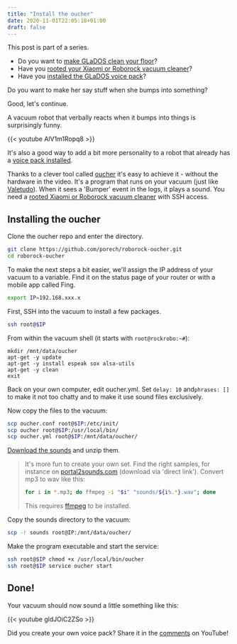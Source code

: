 ```yaml
---
title: "Install the oucher"
date: 2020-11-01T22:05:18+01:00
draft: false
---
```


This post is part of a series.

- Do you want to [make GLaDOS clean your floor](/posts/#make-glados-clean-your-floor)?
- Have you [rooted your Xiaomi or Roborock vacuum cleaner](/posts/#root-your-xiaomi-vacuum)?
- Have you [installed the GLaDOS voice pack](/posts/#install-the-glados-voice-pack)?

Do you want to make her say stuff when she bumps into something?

Good, let's continue.

A vacuum robot that verbally reacts when it bumps into things is surprisingly funny.

{{< youtube AlV1m1Ropq8 >}}

It's also a good way to add a bit more personality to a robot that already has a [voice pack installed](/posts/#install-the-glados-voice-pack).

Thanks to a clever tool called [oucher](https://github.com/porech/roborock-oucher) it's easy to achieve it - without the hardware in the video. It's a program that runs on your vacuum (just like [Valetudo](https://valetudo.cloud/)). When it sees a 'Bumper' event in the logs, it plays a sound. You need a [rooted Xiaomi or Roborock vacuum cleaner](/posts/#root-your-xiaomi-vacuum) with SSH access.

## Installing the oucher

Clone the oucher repo and enter the directory. 

```bash
git clone https://github.com/porech/roborock-oucher.git
cd roborock-oucher
```

To make the next steps a bit easier, we'll assign the IP address of your vacuum to a variable. Find it on the status page of your router or with a mobile app called Fing.

```bash
export IP=192.168.xxx.x
```

First, SSH into the vacuum to install a few packages.

```bash
ssh root@$IP
```

From within the vacuum shell (it starts with `root@rockrobo:~#`):

```console
mkdir /mnt/data/oucher
apt-get -y update
apt-get -y install espeak sox alsa-utils
apt-get -y clean
exit
```

Back on your own computer, edit oucher.yml. Set `delay: 10` and`phrases: []` to make it not too chatty and to make it use sound files exclusively.

Now copy the files to the vacuum:

```bash
scp oucher.conf root@$IP:/etc/init/
scp oucher root@$IP:/usr/local/bin/
scp oucher.yml root@$IP:/mnt/data/oucher/
```

 [Download the sounds](http://s000.tinyupload.com/?file_id=81925662786830967138) and unzip them.

> It's more fun to create your own set.
> Find the right samples, for instance on [portal2sounds.com](http://www.portal2sounds.com/#w=glados)
> (download via 'direct link').
> Convert mp3 to wav like this: 
> ```bash
> for i in *.mp3; do ffmpeg -i "$i" "sounds/${i%.*}.wav"; done
> ```
> This requires [ffmpeg](https://ffmpeg.org/) to be installed.

Copy the sounds directory to the vacuum:

```bash
scp -r sounds root@IP:/mnt/data/oucher/
```

Make the program executable and start the service:

```bash
ssh root@$IP chmod +x /usr/local/bin/oucher
ssh root@$IP service oucher start
```

## Done!

Your vacuum should now sound a little something like this:

{{< youtube gldJOiC2ZSo >}}

Did you create your own voice pack? Share it in the [comments](https://www.youtube.com/watch?v=gldJOiC2ZSo) on YouTube!